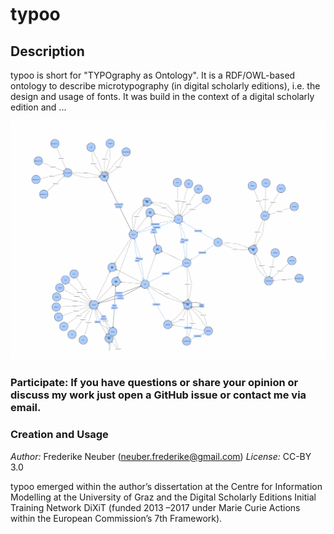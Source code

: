 # typoo

## Description

typoo is short for "TYPOgraphy as Ontology". It is a RDF/OWL-based ontology to describe microtypography (in digital scholarly editions), i.e. the design and usage of fonts. It was build in the context of a digital scholarly edition and ...

![Image of typoo in VOWL](https://github.com/FrederikeNeuber/typoo/blob/master/media/typoo-vowl.png)

### Participate: If you have questions or share your opinion or discuss my work just open a GitHub issue or contact me via email.

### Creation and Usage

*Author:* Frederike Neuber (neuber.frederike@gmail.com)
*License:* CC-BY 3.0

typoo emerged within the author’s dissertation at the Centre for Information Modelling at the University of Graz and the Digital Scholarly Editions Initial Training Network DiXiT (funded 2013 –2017 under Marie Curie Actions within the European Commission’s 7th Framework).

    
